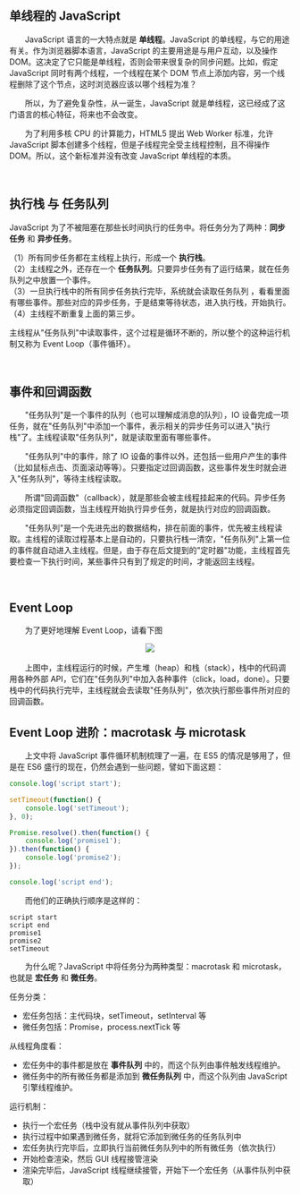 ## 单线程的 JavaScript

　　JavaScript 语言的一大特点就是 **单线程**。JavaScript 的单线程，与它的用途有关。作为浏览器脚本语言，JavaScript 的主要用途是与用户互动，以及操作 DOM。这决定了它只能是单线程，否则会带来很复杂的同步问题。比如，假定 JavaScript 同时有两个线程，一个线程在某个 DOM 节点上添加内容，另一个线程删除了这个节点，这时浏览器应该以哪个线程为准？

　　所以，为了避免复杂性，从一诞生，JavaScript 就是单线程，这已经成了这门语言的核心特征，将来也不会改变。

　　为了利用多核 CPU 的计算能力，HTML5 提出 Web Worker 标准，允许 JavaScript 脚本创建多个线程，但是子线程完全受主线程控制，且不得操作 DOM。所以，这个新标准并没有改变 JavaScript 单线程的本质。

<br>

## 执行栈 与 任务队列
JavaScript 为了不被阻塞在那些长时间执行的任务中。将任务分为了两种：**同步任务** 和 **异步任务**。  

（1）所有同步任务都在主线程上执行，形成一个 **执行栈**。  
（2）主线程之外，还存在一个 **任务队列**。只要异步任务有了运行结果，就在任务队列之中放置一个事件。  
（3）一旦执行栈中的所有同步任务执行完毕，系统就会读取任务队列 ，看看里面有哪些事件。那些对应的异步任务，于是结束等待状态，进入执行栈，开始执行。  
（4）主线程不断重复上面的第三步。  

主线程从"任务队列"中读取事件，这个过程是循环不断的，所以整个的这种运行机制又称为 Event Loop（事件循环）。

<br>

## 事件和回调函数
　　"任务队列"是一个事件的队列（也可以理解成消息的队列），IO 设备完成一项任务，就在"任务队列"中添加一个事件，表示相关的异步任务可以进入"执行栈"了。主线程读取"任务队列"，就是读取里面有哪些事件。

　　"任务队列"中的事件，除了 IO 设备的事件以外，还包括一些用户产生的事件（比如鼠标点击、页面滚动等等）。只要指定过回调函数，这些事件发生时就会进入"任务队列"，等待主线程读取。

　　所谓"回调函数"（callback），就是那些会被主线程挂起来的代码。异步任务必须指定回调函数，当主线程开始执行异步任务，就是执行对应的回调函数。

　　"任务队列"是一个先进先出的数据结构，排在前面的事件，优先被主线程读取。主线程的读取过程基本上是自动的，只要执行栈一清空，"任务队列"上第一位的事件就自动进入主线程。但是，由于存在后文提到的"定时器"功能，主线程首先要检查一下执行时间，某些事件只有到了规定的时间，才能返回主线程。

<br>

## Event Loop
　　为了更好地理解 Event Loop，请看下图
  
<div align="center">
  <img src="https://github.com/TanYJie/Technology-Stack/blob/master/JavaScript/image/EventLoop.png"/>
</div>

<br>
　　上图中，主线程运行的时候，产生堆（heap）和栈（stack），栈中的代码调用各种外部 API，它们在"任务队列"中加入各种事件（click，load，done）。只要栈中的代码执行完毕，主线程就会去读取"任务队列"，依次执行那些事件所对应的回调函数。

<br>

## Event Loop 进阶：macrotask 与 microtask
　　上文中将 JavaScript 事件循环机制梳理了一遍，在 ES5 的情况是够用了，但是在 ES6 盛行的现在，仍然会遇到一些问题，譬如下面这题：
```javascript
console.log('script start');

setTimeout(function() {
    console.log('setTimeout');
}, 0);

Promise.resolve().then(function() {
    console.log('promise1');
}).then(function() {
    console.log('promise2');
});

console.log('script end');
```
　　而他们的正确执行顺序是这样的：
```
script start
script end
promise1
promise2
setTimeout
```
　　为什么呢？JavaScript 中将任务分为两种类型：macrotask 和 microtask，也就是 **宏任务** 和 **微任务**。

任务分类：
  * 宏任务包括：主代码块，setTimeout，setInterval 等
  * 微任务包括：Promise，process.nextTick 等
  
从线程角度看：
  * 宏任务中的事件都是放在 **事件队列** 中的，而这个队列由事件触发线程维护。
  * 微任务中的所有微任务都是添加到 **微任务队列** 中，而这个队列由 JavaScript 引擎线程维护。
  
运行机制：
  * 执行一个宏任务（栈中没有就从事件队列中获取）
  * 执行过程中如果遇到微任务，就将它添加到微任务的任务队列中
  * 宏任务执行完毕后，立即执行当前微任务队列中的所有微任务（依次执行）
  * 开始检查渲染，然后 GUI 线程接管渲染
  * 渲染完毕后，JavaScript 线程继续接管，开始下一个宏任务（从事件队列中获取）
